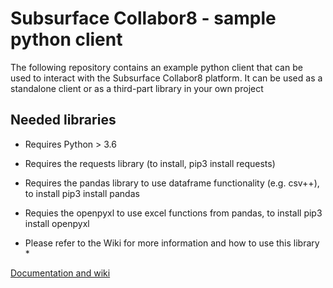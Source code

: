 # Subsurface Collabor8 - sample python client

The following repository contains an example python client that can be used to interact with the Subsurface Collabor8 platform. It can be used as a standalone client or as a third-part library in your own project


## Needed libraries

* Requires Python  > 3.6
* Requires the requests library (to install, pip3 install requests)
* Requires the pandas library to use dataframe functionality (e.g. csv++), to install pip3 install pandas
* Requies the openpyxl to use excel functions from pandas, to install pip3 install openpyxl


* Please refer to the Wiki for more information and how to use this library *

[Documentation and wiki](https://github.com/digitalcollaboration-collabor8/subsurfaceSampleClient/wiki)
